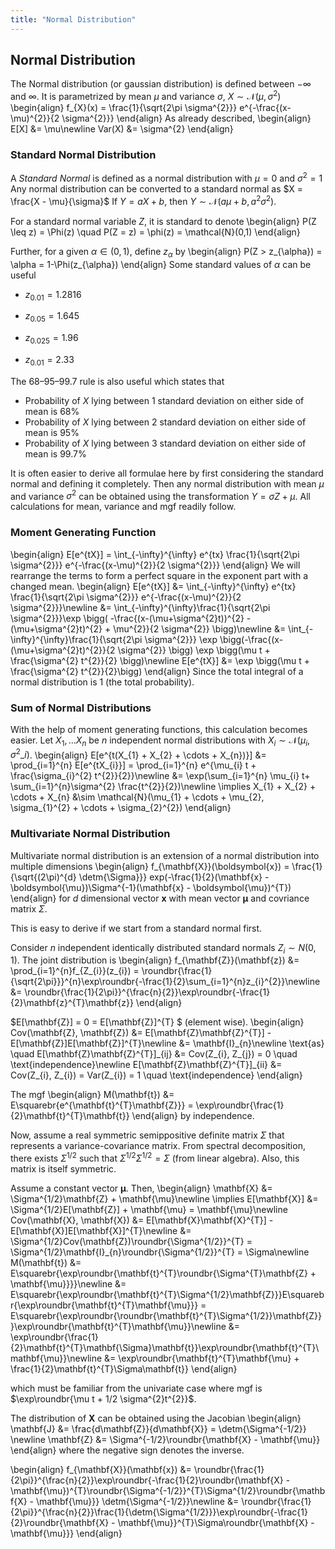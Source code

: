```yaml
---
title: "Normal Distribution"
---
```


## Normal Distribution

The Normal distribution (or gaussian distribution) is defined between $-\infty$ and $\infty$. It is parametrized by mean $\mu$ and variance $\sigma$, $X \sim \mathcal{N}(\mu, \sigma^{2})$
\begin{align}
        f_{X}(x) = \frac{1}{\sqrt{2\pi \sigma^{2}}} e^{-\frac{(x-\mu)^{2}}{2 \sigma^{2}}}
    \end{align}
As already described,
\begin{align}
        E[X] &= \mu\newline
        Var(X) &= \sigma^{2}
    \end{align}

### Standard Normal Distribution

A *Standard Normal* is defined as a normal distribution with $\mu = 0$ and $\sigma^{2} = 1$
Any normal distribution can be converted to a standard normal as $X = \frac{X - \mu}{\sigma}$
If $Y = aX + b$, then $Y \sim \mathcal{N}(a \mu + b, a^{2}\sigma^{2})$.


For a standard normal variable $Z$, it is standard to denote
\begin{align}
        P(Z \leq z) = \Phi(z) \quad P(Z = z) = \phi(z) = \mathcal{N}(0,1)
    \end{align}

Further, for a given $\alpha \in (0,1)$, define $z_{\alpha}$ by
\begin{align}
        P(Z > z_{\alpha}) = \alpha = 1-\Phi(z_{\alpha})
    \end{align}
Some standard values of $\alpha$ can be useful

-   $z_{0.01} = 1.2816$

-   $z_{0.05} = 1.645$

-   $z_{0.025} = 1.96$

-   $z_{0.01} = 2.33$

The 68–95–99.7 rule is also useful which states that
* Probability of $X$ lying between 1 standard deviation on either side of mean is 68%
* Probability of $X$ lying between 2 standard deviation on either side of mean is 95%
* Probability of $X$ lying between 3 standard deviation on either side of mean is 99.7%

It is often easier to derive all formulae here by first considering the standard normal and defining it completely. Then any normal distribution with mean $\mu$ and variance $\sigma^{2}$ can be obtained using the transformation $Y = \sigma Z + \mu$. All calculations for mean, variance and mgf readily follow.

### Moment Generating Function

\begin{align}
        E[e^{tX}] = \int_{-\infty}^{\infty} e^{tx} \frac{1}{\sqrt{2\pi \sigma^{2}}} e^{-\frac{(x-\mu)^{2}}{2 \sigma^{2}}}
    \end{align}
We will rearrange the terms to form a perfect square in the exponent part with a changed mean.
\begin{align}
        E[e^{tX}] &= \int_{-\infty}^{\infty} e^{tx} \frac{1}{\sqrt{2\pi \sigma^{2}}} e^{-\frac{(x-\mu)^{2}}{2 \sigma^{2}}}\newline
        &= \int_{-\infty}^{\infty}\frac{1}{\sqrt{2\pi \sigma^{2}}}\exp \bigg( -\frac{(x-(\mu+\sigma^{2}t))^{2} - (\mu+\sigma^{2}t)^{2} + \mu^{2}}{2 \sigma^{2}} \bigg)\newline
        &= \int_{-\infty}^{\infty}\frac{1}{\sqrt{2\pi \sigma^{2}}} \exp \bigg(-\frac{(x-(\mu+\sigma^{2}t)^{2}}{2 \sigma^{2}} \bigg) \exp \bigg(\mu t + \frac{\sigma^{2} t^{2}}{2} \bigg)\newline
        E[e^{tX}] &= \exp \bigg(\mu t + \frac{\sigma^{2} t^{2}}{2}\bigg)
    \end{align}
Since the total integral of a normal distribution is 1 (the total probability).

### Sum of Normal Distributions

With the help of moment generating functions, this calculation becomes easier. Let $X_{1}, \ldots X_{n}$ be $n$ independent normal distributions with $X_{i} \sim \mathcal{N}(\mu_{i}, \sigma^{2}\_{i})$.
\begin{align}
        E[e^{t(X_{1} + X_{2} + \cdots + X_{n})}] &= \prod_{i=1}^{n} E[e^{tX_{i}}] = \prod_{i=1}^{n} e^{\mu_{i} t + \frac{\sigma_{i}^{2} t^{2}}{2}}\newline
        &= \exp(\sum_{i=1}^{n} \mu_{i} t+ \sum_{i=1}^{n}\sigma^{2} \frac{t^{2}}{2})\newline
        \implies X_{1} + X_{2} + \cdots + X_{n} &\sim \mathcal{N}(\mu_{1} + \cdots + \mu_{2}, \sigma_{1}^{2} + \cdots + \sigma_{2}^{2})
    \end{align}

### Multivariate Normal Distribution

Multivariate normal distribution is an extension of a normal distribution into multiple dimensions
\begin{align}
        f_{\mathbf{X}}(\boldsymbol{x}) = \frac{1}{\sqrt{(2\pi)^{d} \detm{\Sigma}}} exp(-\frac{1}{2}(\mathbf{x} - \boldsymbol{\mu})\Sigma^{-1}(\mathbf{x} - \boldsymbol{\mu})^{T})
    \end{align}
for $d$ dimensional vector $\mathbf{x}$ with mean vector $\boldsymbol{\mu}$ and covriance matrix $\Sigma$.

This is easy to derive if we start from a standard normal first.

Consider $n$ independent identically distributed standard normals $Z_{i} \sim N(0, 1)$. The joint distribution is
\begin{align}
    f_{\mathbf{Z}}(\mathbf{z}) &= \prod_{i=1}^{n}f_{Z_{i}}(z_{i}) = \roundbr{\frac{1}{\sqrt{2\pi}}}^{n}\exp\roundbr{-\frac{1}{2}\sum_{i=1}^{n}z_{i}^{2}}\newline
    &= \roundbr{\frac{1}{2\pi}}^{\frac{n}{2}}\exp\roundbr{-\frac{1}{2}\mathbf{z}^{T}\mathbf{z}}
\end{align}

$E[\mathbf{Z}] = 0 = E[\mathbf{Z}]^{T} $ (element wise).
\begin{align}
    Cov(\mathbf{Z}, \mathbf{Z}) &= E[\mathbf{Z}\mathbf{Z}^{T}] - E[\mathbf{Z}]E[\mathbf{Z}]^{T}\newline
    &= \mathbf{I}\_{n}\newline
    \text{as} \quad E[\mathbf{Z}\mathbf{Z}^{T}]\_{ij} &= Cov(Z_{i}, Z_{j}) = 0 \quad \text{independence}\newline
    E[\mathbf{Z}\mathbf{Z}^{T}]\_{ii} &= Cov(Z_{i}, Z_{i}) = Var(Z_{i}) = 1 \quad \text{independence}
\end{align}

The mgf
\begin{align}
    M(\mathbf{t}) &= E\squarebr{e^{\mathbf{t}^{T}\mathbf{Z}}} = \exp\roundbr{\frac{1}{2}\mathbf{t}^{T}\mathbf{t}}
\end{align}
by independence.

Now, assume a real symmetric semippositive definite matrix $\Sigma$ that represents a variance-covariance matrix. From spectral decomposition, there exists $\Sigma^{1/2}$ such that $\Sigma^{1/2} \Sigma^{1/2} = \Sigma$ (from linear algebra). Also, this matrix is itself symmetric.

Assume a constant vector $\mathbf{\mu}$. Then,
\begin{align}
    \mathbf{X} &= \Sigma^{1/2}\mathbf{Z} + \mathbf{\mu}\newline
    \implies E[\mathbf{X}] &= \Sigma^{1/2}E[\mathbf{Z}] + \mathbf{\mu} = \mathbf{\mu}\newline
    Cov(\mathbf{X}, \mathbf{X}) &= E[\mathbf{X}\mathbf{X}^{T}] - E[\mathbf{X}]E[\mathbf{X}]^{T}\newline
    &= \Sigma^{1/2}Cov(\mathbf{Z})\roundbr{\Sigma^{1/2}}^{T} = \Sigma^{1/2}\mathbf{I}\_{n}\roundbr{\Sigma^{1/2}}^{T} = \Sigma\newline
    M(\mathbf{t}) &= E\squarebr{\exp\roundbr{\mathbf{t}^{T}\roundbr{\Sigma^{T}\mathbf{Z} + \mathbf{\mu}}}}\newline
    &= E\squarebr{\exp\roundbr{\mathbf{t}^{T}\Sigma^{1/2}\mathbf{Z}}}E\squarebr{\exp\roundbr{\mathbf{t}^{T}\mathbf{\mu}}} = E\squarebr{\exp\roundbr{\roundbr{\mathbf{t}^{T}\Sigma^{1/2}}\mathbf{Z}}}\exp\roundbr{\mathbf{t}^{T}\mathbf{\mu}}\newline
    &= \exp\roundbr{\frac{1}{2}\mathbf{t}^{T}\mathbf{\Sigma}\mathbf{t}}\exp\roundbr{\mathbf{t}^{T}\mathbf{\mu}}\newline
    &= \exp\roundbr{\mathbf{t}^{T}\mathbf{\mu} + \frac{1}{2}\mathbf{t}^{T}\Sigma\mathbf{t}}
\end{align}

which must be familiar from the univariate case where mgf is $\exp\roundbr{\mu t + 1/2 \sigma^{2}t^{2}}$.

The distribution of $\mathbf{X}$ can be obtained using the Jacobian
\begin{align}
    \mathbf{J} &= \frac{d\mathbf{Z}}{d\mathbf{X}} = \detm{\Sigma^{-1/2}} \newline
    \mathbf{Z} &= \Sigma^{-1/2}\roundbr{\mathbf{X} - \mathbf{\mu}}
\end{align}
where the negative sign denotes the inverse.

\begin{align}
    f_{\mathbf{X}}(\mathbf{x}) &= \roundbr{\frac{1}{2\pi}}^{\frac{n}{2}}\exp\roundbr{-\frac{1}{2}\roundbr(\mathbf{X} - \mathbf{\mu})^{T}\roundbr{\Sigma^{-1/2}}^{T}\Sigma^{1/2}\roundbr{\mathbf{X} - \mathbf{\mu}}} \detm{\Sigma^{-1/2}}\newline
    &= \roundbr{\frac{1}{2\pi}}^{\frac{n}{2}}\frac{1}{\detm{\Sigma^{1/2}}}\exp\roundbr{-\frac{1}{2}\roundbr{\mathbf{X} - \mathbf{\mu}}^{T}\Sigma\roundbr{\mathbf{X} - \mathbf{\mu}}}
\end{align}
